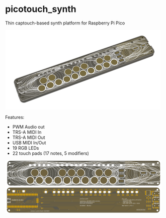 # picotouch_synth

Thin captouch-based synth platform for Raspberry Pi Pico

<img width=500 src="./docs/picotouch_synth_flip_case_render1.jpg"/>

Features:
* PWM Audio out
* TRS-A MIDI In
* TRS-A MIDI Out
* USB MIDI In/Out
* 19 RGB LEDs
* 22 touch pads (17 notes, 5 modifiers)


<img width=600 src="./docs/picotouch_synth_flip_render_top.png"/>
<img width=600 src="./docs/picotouch_synth_flip_render_bot.png"/>
